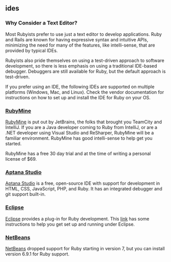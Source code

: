 ## ides
### Why Consider a Text Editor?

Most Rubyists prefer to use just a text editor to develop applications.  Ruby
and Rails are known for having expressive syntax and intuitive APIs, minimizing
the need for many of the features, like intelli-sense, that are provided by
typical IDEs.

Rubyists also pride themselves on using a test-driven approach to software
development, so there is less emphasis on using a traditional IDE-based
debugger.  Debuggers are still available for Ruby, but the default approach is
test-driven.

If you prefer using an IDE, the following IDEs are supported on multiple
platforms (Windows, Mac, and Linux). Check the vendor documentation for
instructions on how to set up and install the IDE for Ruby on your OS.

### [RubyMine](http://www.jetbrains.com/ruby/)
[RubyMine](http://www.jetbrains.com/ruby/) is put out by JetBrains, the folks
that brought you TeamCity and IntelliJ.  If you are a Java developer coming to
Ruby from IntelliJ, or are a .NET developer using Visual Studio and ReSharper,
RubyMine will be a familiar environment.  RubyMine has good intelli-sense to
help get you started.

RubyMine has a free 30 day trial and at the time of writing a personal license
of $69.

### [Aptana Studio](http://aptana.com/products/studio3)
[Aptana Studio](http://aptana.com/products/studio3) is a free, open-source IDE with support for development in HTML,
CSS, JavaScript, PHP, and Ruby.  It has an integrated debugger and git support built-in.

### [Eclipse](http://www.eclipse.org/)
[Eclipse](http://www.eclipse.org/) provides a plug-in for Ruby development. This
[link](http://mhreviews.wordpress.com/2011/04/17/april-17-2011-start-using-eclipse-to-develop-ruby-programs/)
has some instructions to help you get set up and running under Eclipse.


### [NetBeans](http://wiki.netbeans.org/RubySupport)
[NetBeans](http://wiki.netbeans.org/RubySupport) dropped support for Ruby
starting in version 7, but you can install version 6.9.1 for Ruby support.
